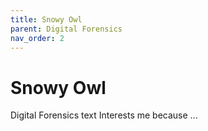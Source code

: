 ```yaml
---
title: Snowy Owl
parent: Digital Forensics
nav_order: 2
---
```


# Snowy Owl
Digital Forensics text
Interests me because ...